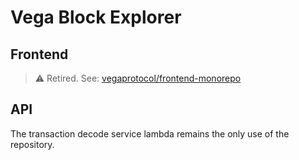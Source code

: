 # Vega Block Explorer

## Frontend

> :warning: Retired. See: [vegaprotocol/frontend-monorepo](https://github.com/vegaprotocol/frontend-monorepo/tree/master/apps/explorer)

## API

The transaction decode service lambda remains the only use of the repository.
